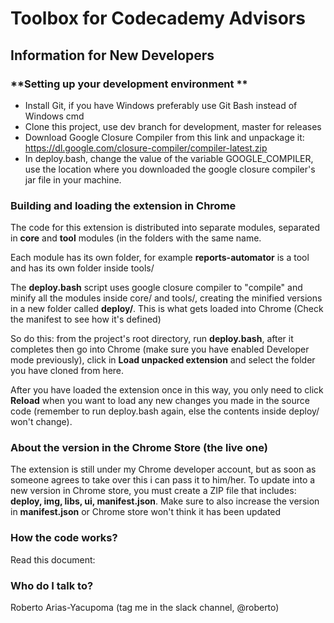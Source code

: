 # Toolbox for Codecademy Advisors #

## Information for New Developers ##
### **Setting up your development environment ** ###

* Install Git, if you have Windows preferably use Git Bash instead of Windows cmd
* Clone this project, use dev branch for development, master for releases
* Download Google Closure Compiler from this link and unpackage it: https://dl.google.com/closure-compiler/compiler-latest.zip
* In deploy.bash, change the value of the variable GOOGLE_COMPILER, use the location where you downloaded the google closure compiler's jar file in your machine.

### Building and loading the extension in Chrome ###

The code for this extension is distributed into separate modules, separated in **core** and **tool** modules (in the folders with the same name.

Each module has its own folder, for example **reports-automator** is a tool and has its own folder inside tools/

The **deploy.bash** script uses google closure compiler to "compile" and minify all the modules inside core/ and tools/, creating the minified versions in a new folder called **deploy/**. This is what gets loaded into Chrome (Check the manifest to see how it's defined)

So do this: from the project's root directory, run **deploy.bash**, after it completes then go into Chrome (make sure you have enabled Developer mode previously), click in **Load unpacked extension** and select the folder you have cloned from here.

After you have loaded the extension once in this way, you only need to click **Reload** when you want to load any new changes you made in the source code (remember to run deploy.bash again, else the contents inside deploy/ won't change).

### About the version in the Chrome Store (the live one) ###

The extension is still under my Chrome developer account, but as soon as someone agrees to take over this i can pass it to him/her. To update into a new version in Chrome store, you must create a ZIP file that includes: **deploy, img, libs, ui, manifest.json**. Make sure to also increase the version in **manifest.json** or Chrome store won't think it has been updated

### How the code works? ###

Read this document: 

### Who do I talk to? ###
Roberto Arias-Yacupoma (tag me in the slack channel, @roberto)